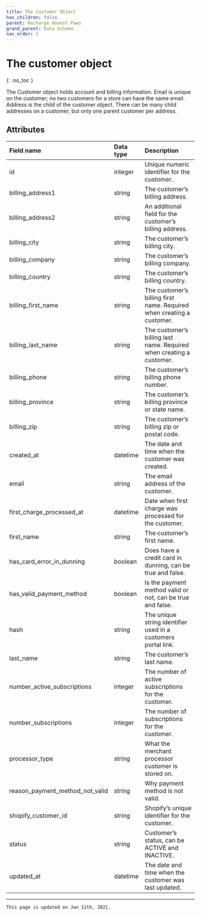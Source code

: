 ```yaml
---
title: The Customer Object
has_children: false
parent: Recharge Honest Paws
grand_parent: Data Schema
nav_order: 2
---
```

# The customer object
{: .no_toc }

The Customer object holds account and billing information. Email is unique on the customer; no two customers for a store can have the same email. Address is the child of the customer object. There can be many child addresses on a customer, but only one parent customer per address.

## Attributes

| Field name | Data type | Description |
|:----------|:---------|:-----------|
| id | integer | Unique numeric identifier for the customer. |
| billing_address1 | string | The customer’s billing address. |
| billing_address2 | string | An additional field for the customer’s billing address. |
| billing_city | string | The customer’s billing city. |
| billing_company | string | The customer’s billing company. |
| billing_country | string | The customer’s billing country. |
| billing_first_name | string | The customer’s billing first name. Required when creating a customer. |
| billing_last_name | string | The customer’s billing last name. Required when creating a customer. |
| billing_phone | string | The customer’s billing phone number. |
| billing_province | string | The customer’s billing province or state name. |
| billing_zip | string | The customer’s billing zip or postal code. |
| created_at| datetime| The date and time when the customer was created.|
| email | string | The email address of the customer. |
| first_charge_processed_at | datetime | Date when first charge was processed for the customer. |
| first_name | string | The customer’s first name. |
| has_card_error_in_dunning | boolean | Does have a credit card in dunning, can be true and false. |
| has_valid_payment_method | boolean | Is the payment method valid or not, can be true and false. |
| hash | string | The unique string identifier used in a customers portal link. |
| last_name | string | The customer’s last name. |
| number_active_subscriptions | integer | The number of active subscriptions for the customer. |
| number_subscriptions | integer | The number of subscriptions for the customer. |
| processor_type | string | What the merchant processor customer is stored on. |
| reason_payment_method_not_valid | string| Why payment method is not valid. |
| shopify_customer_id | string | Shopify’s unique identifier for the customer. |
| status | string | Customer’s status, can be ACTIVE and INACTIVE. |
| updated_at | datetime | The date and time when the customer was last updated. | 

---
```
This page is updated on Jan 11th, 2021.
```
